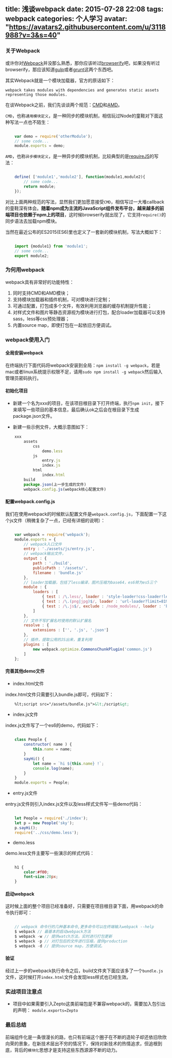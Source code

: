 title: 浅谈webpack
date: 2015-07-28 22:08
tags: webpack
categories: 个人学习
avatar: "https://avatars2.githubusercontent.com/u/3118988?v=3&s=40"
---

### 关于Webpack

或许你对[Webpack](http://webpack.github.io/docs/)并没那么熟悉，那你应该听过[browserify](http://www.html-js.com/article/browserify.org)吧，如果没有听过browserify，那应该知道[gulp](http://gulpjs.com/)或者[grunt](http://gruntjs.com/getting-started)这两个东西吧。

其实Webpack就是一个模块加载器，官方的原话如下：

`webpack takes modules with dependencies and generates static assets representing those modules.`

<!--more-->

在谈Webpack之前，我们先谈谈两个规范：[CMD](https://github.com/seajs/seajs/issues/242)和[AMD](https://github.com/amdjs/amdjs-api/wiki/AMD)。

`CMD`，也称`通用模块定义`，是一种同步的模块机制，相信玩过Node的童鞋对下面这种写法一点也不陌生：

```javascript

    var demo = require('otherModule');
    // some code...
    module.exports = demo;

```

`AMD`，也称`异步模块定义`，是一种异步的模块机制，比较典型的是[requireJS](http://www.requirejs.cn/home.html)的写法：

```javascript

    define( ['module1','module2'], function(module1,module2){
        // some code...
        return module;
    });

```

对比上面两种规范的写法，显然我们更加愿意接受`CMD`，相信写过一大堆callback的童鞋深有体会。**随着npm成为主流的JavaScript组件发布平台，越来越多的前端项目也依赖于npm上的项目**，这时候browserify就出现了，它支持`require()`的同步语法去加载npm模块。

当然在最近公布的ES2015(ES6)里也定义了一套新的模块机制，写法大概如下：

```javascript

    import {module1} from 'module1';
    // some code...
    export module2;

```


### 为何用webpack

webpack具有非常好的功能特性：

1. 同时支持CMD和AMD模块；
2. 支持模块加载器和插件机制，可对模块进行定制；
3. 可通过配置，打包成多个文件，有效利用浏览器的缓存机制提升性能；
4. 对样式文件和图片等静态资源视为模块进行打包，配合loader加载器可以支持sass，less等css预处理器；
5. 内置source map，即使打包在一起依旧方便调试。


### webpack使用入门

#### 全局安装webpack

在终端执行下面代码将webpack安装到全局：`npm install -g webpack`，若是mac或者linux系统提示权限不足，请用`sudo npm install -g webpack`然后输入管理员密码执行。

#### 初始化项目

- 新建一个名为xxx的项目，在该项目根目录下打开终端，执行`npm init`，接下来填写一些项目的基本信息，最后确认ok之后会在根目录下生成package.json文件。

- 新建一些示例文件，大概示意图如下：
```javascript
    xxx
        assets
            css
                demo.less
            js
                entry.js
                index.js
            html
                index.html
        build
        package.json(上一步生成的文件)
        webpack.config.js(webpack核心配置文件)
```

#### 配置webpack.config.js        

我们在使用webpack的时候默认配置文件是`webpack.config.js`，下面配置一下这个js文件（稍微复杂了一点，已经有详细的说明）：

```javascript

    var webpack = require('webpack');
    module.exports = {
        // webpack入口文件
        entry : './assets/js/entry.js', 
        // webpack输出文件，
        output : {
            path : './build',
            publicPath : '/assets/',
            filename : 'bundle.js'
        },
        // loader加载器，包括了less编译，图片压缩为base64，es6转为es5三个
        module : {
            loaders : [
                { test : /\.less/, loader : 'style-loader!css-loader!less-loader' },
                { test : /\.(png|jpg)$/, loader : 'url-loader?limit=8192' },
                { test : /\.js$/, exclude : /node_modules/, loader : 'babel-loader' }
            ]
        },
        // 文件不写扩展名时使用的默认扩展名
        resolve : {
            extensions : ['', '.js', '.json']
        },
        // 插件，提取公用的JS出来，重复利用
        plugins : [
            new webpack.optimize.CommonsChunkPlugin('common.js')
        ]
    };
```

#### 完善其他demo文件

- index.html文件

index.html文件只需要引入bundle.js即可，代码如下：

```html
    %lt;script src="/assets/bundle.js">&lt;/script&gt;
```

- index.js文件

index.js文件写了一个es6的demo，代码如下：
```javascript

    class People {
        constructor( name ) {
            this.name = name;
        }
        sayHi() {
            let name = `hi ${this.name} !`;
            console.log(name);
        }
    }
    module.exports = People;

```

- entry.js文件

entry.js文件则引入index.js文件以及less样式文件写一些demo代码：
```javascript

    let People = require('./index');
    let p = new People('sky');
    p.sayHi();
    require('../css/demo.less');

```

- demo.less

demo.less文件主要写一些演示的样式代码：
```css

    h1 {
        color:#f00;
        font-size:20px;
    }

```

#### 启动webpack

这时候上面的整个项目已经准备好，只需要在项目根目录下面，用webpack的命令执行即可：
```javascript

    // webpack 命令行的几种基本命令,更多命令可以在终端输入webpack --help
    $ webpack // 最基本的启动webpack方法
    $ webpack -w // 提供watch方法，实时进行打包更新
    $ webpack -p // 对打包后的文件进行压缩，提供production
    $ webpack -d // 提供source map，方便调试。

```

#### 验证

经过上一步的webpack执行命令之后，build文件夹下面应该多了一个`bundle.js`文件，这时候打开`index.html`文件会发现less样式也已经生效。


### 实战项目注意点

- 项目中如果需要引入Zepto这类前端包是不兼容webpack的，需要加入包引出的声明：
  `module.exports=Zepto`

### 最后总结

前端组件化是一条很漫长的路，也只有前端这个圈子在不断的造轮子却还依旧欣欣向荣的景象，在新技术层出不穷的情况下，保持对新技术的热情追求，但追根到底，背后的`模块化`思想才是支持这些东西源源不断的动力。